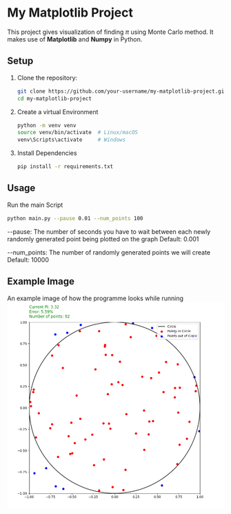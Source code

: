 # My Matplotlib Project

This project gives visualization of finding $\pi$ using Monte Carlo method. It makes use of **Matplotlib** and **Numpy** in Python.

## Setup

1. Clone the repository:
   ```bash
   git clone https://github.com/your-username/my-matplotlib-project.git
   cd my-matplotlib-project
   
2. Create a virtual Environment 
   ```bash
   python -m venv venv
   source venv/bin/activate  # Linux/macOS
   venv\Scripts\activate     # Windows

3. Install Dependencies
   ```bash
   pip install -r requirements.txt
   
## Usage

Run the main Script
   ```bash
   python main.py --pause 0.01 --num_points 100
   ```
--pause:
   The number of seconds you have to wait between each newly randomly generated point being plotted on the graph
   Default: 0.001

--num_points:
   The number of randomly generated points we will create
   Default: 10000

## Example Image

An example image of how the programme looks while running
![alt text](https://github.com/katsca/MonteCarloPi/blob/main/ExampleImage.png?raw=true)
